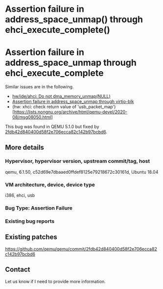 # Assertion failure in address_space_unmap() through ehci_execute_complete()

# Assertion failure in address_space_unmap through ehci_execute_complete

Similar issues are in the following.
+ [hw/ide/ahci: Do not dma_memory_unmap(NULL)](https://github.com/qemu/qemu/commit/1d1c4bdb736688b20d864831b90c07dc59c7b10c)
+ [Assertion failure in address_space_unmap through virtio-blk](https://bugs.launchpad.net/qemu/+bug/1890360)
+ (hw: xhci: check return value of 'usb_packet_map')[https://lists.nongnu.org/archive/html/qemu-devel/2020-08/msg08050.html]

This bug was found in QEMU 5.1.0 but fixed by
[2fdb42d840400d58f2e706ecca82c142b97bcbd6](https://github.com/qemu/qemu/commit/2fdb42d840400d58f2e706ecca82c142b97bcbd6).

## More details

### Hypervisor, hypervisor version, upstream commit/tag, host

qemu, 6.1.50, c52d69e7dbaaed0ffdef8125e79218672c30161d, Ubuntu 18.04

### VM architecture, device, device type

i386, ehci, usb

### Bug Type: Assertion Failure

### Existing bug reports


## Existing patches

https://github.com/qemu/qemu/commit/2fdb42d840400d58f2e706ecca82c142b97bcbd6

## Contact

Let us know if I need to provide more information.
